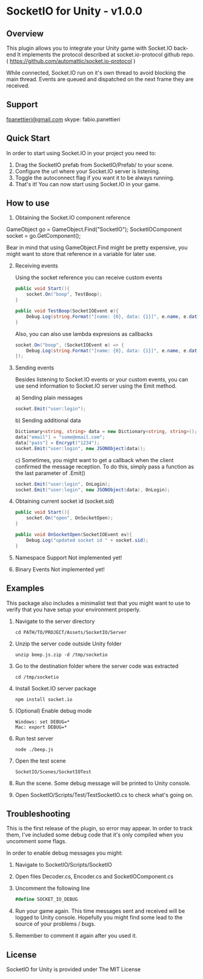 # SocketIO for Unity - v1.0.0

## Overview

This plugin allows you to integrate your Unity game with Socket.IO back-end
It implements the protocol described at socket.io-protocol github repo.
( https://github.com/automattic/socket.io-protocol )

While connected, Socket.IO run on it's own thread to avoid blocking the main
thread. Events are queued and dispatched on the next frame they are received.


## Support

fpanettieri@gmail.com
skype: fabio.panettieri

## Quick Start

In order to start using Socket.IO in your project you need to:

1. Drag the SocketIO prefab from SocketIO/Prefab/ to your scene.
2. Configure the url where your Socket.IO server is listening.
3. Toggle the autoconnect flag if you want it to be always running.
4. That's it! You can now start using Socket.IO in your game.

## How to use

1. Obtaining the Socket.IO component reference

GameObject go = GameObject.Find("SocketIO");
SocketIOComponent socket = go.GetComponent<SocketIOComponent>();

Bear in mind that using GameObject.Find might be pretty expensive, you 
might want to store that reference in a variable for later use.


2. Receiving events

    Using the socket reference you can receive custom events

    ```cs
    public void Start(){
        socket.On("boop", TestBoop);
    }

    public void TestBoop(SocketIOEvent e){
        Debug.Log(string.Format("[name: {0}, data: {1}]", e.name, e.data));
    }
    ```

    Also, you can also use lambda expresions as callbacks
	
    ```cs
    socket.On("boop", (SocketIOEvent e) => {
        Debug.Log(string.Format("[name: {0}, data: {1}]", e.name, e.data));
    });
    ```

3. Sending events

    Besides listening to Socket.IO events or your custom events, you can
    use send information to Socket.IO server using the Emit method.

    a) Sending plain messages

    ```cs
    socket.Emit("user:login");
    ```

    b) Sending additional data

    ```cs
    Dictionary<string, string> data = new Dictionary<string, string>();
    data["email"] = "some@email.com";
    data["pass"] = Encrypt("1234");
    socket.Emit("user:login", new JSONObject(data));
    ```

    c) Sometimes, you might want to get a callback when the client confirmed 
    the message reception. To do this, simply pass a function as the last
    parameter of .Emit()

    ```cs 
    socket.Emit("user:login", OnLogin);
    socket.Emit("user:login", new JSONObject(data), OnLogin);
    ```

4. Obtaining current socket id (socket.sid)

    ```cs
    public void Start(){
        socket.On("open", OnSocketOpen);
    }

    public void OnSocketOpen(SocketIOEvent ev){
        Debug.Log("updated socket id " + socket.sid);
    }
    ```

5. Namespace Support
Not implemented yet!

6. Binary Events
Not implemented yet!


## Examples

This package also includes a minimalist test that you might want to use
to verify that you have setup your environment properly.

1. Navigate to the server directory

    ```
    cd PATH/TO/PROJECT/Assets/SocketIO/Server
    ```

2. Unzip the server code outside Unity folder 

    ```
    unzip beep.js.zip -d /tmp/socketio
    ```

3. Go to the destination folder where the server code was extracted

    ```
    cd /tmp/socketio
    ```

4. Install Socket.IO server package

    ```
    npm install socket.io
    ```

5. (Optional) Enable debug mode

    ```
    Windows: set DEBUG=*
    Mac: export DEBUG=*
    ```

6. Run test server

    ```
    node ./beep.js
    ```

7. Open the test scene

    ```
    SocketIO/Scenes/SocketIOTest
    ```

8. Run the scene. Some debug message will be printed to Unity console.

9. Open SocketIO/Scripts/Test/TestSocketIO.cs to check what's going on. 


## Troubleshooting

This is the first release of the plugin, so error may appear.
In order to track them, I've included some debug code that it's
only compiled when you uncomment some flags.
  
In order to enable debug messages you might:
1. Navigate to SocketIO/Scripts/SocketIO
2. Open files Decoder.cs, Encoder.cs and SocketIOComponent.cs
3. Uncomment the following line

    ```cs
    #define SOCKET_IO_DEBUG
    ```

4. Run your game again. This time messages sent and received will be 
logged to Unity console. Hopefully you might find some lead to the 
source of your problems / bugs.

5. Remember to comment it again after you used it.

## License

SocketIO for Unity is provided under The MIT License
